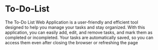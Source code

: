# To-Do-List
The To-Do List Web Application is a user-friendly and efficient tool designed to help you manage your tasks and stay organized. With this application, you can easily add, edit, and remove tasks, and mark them as completed or incompleted. Your tasks are automatically saved, so you can access them even after closing the browser or refreshing the page
